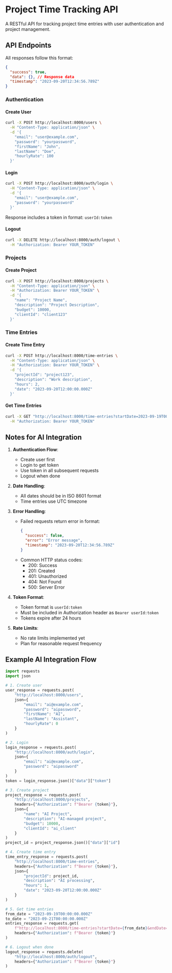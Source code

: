 # Project Time Tracking API

A RESTful API for tracking project time entries with user authentication and project management.

## API Endpoints

All responses follow this format:
```json
{
  "success": true,
  "data": {}, // Response data
  "timestamp": "2023-09-20T12:34:56.789Z"
}
```

### Authentication

#### Create User
```bash
curl -X POST http://localhost:8000/users \
  -H "Content-Type: application/json" \
  -d '{
    "email": "user@example.com",
    "password": "yourpassword",
    "firstName": "John",
    "lastName": "Doe",
    "hourlyRate": 100
  }'
```

#### Login
```bash
curl -X POST http://localhost:8000/auth/login \
  -H "Content-Type: application/json" \
  -d '{
    "email": "user@example.com",
    "password": "yourpassword"
  }'
```
Response includes a token in format: `userId:token`

#### Logout
```bash
curl -X DELETE http://localhost:8000/auth/logout \
  -H "Authorization: Bearer YOUR_TOKEN"
```

### Projects

#### Create Project
```bash
curl -X POST http://localhost:8000/projects \
  -H "Content-Type: application/json" \
  -H "Authorization: Bearer YOUR_TOKEN" \
  -d '{
    "name": "Project Name",
    "description": "Project Description",
    "budget": 10000,
    "clientId": "client123"
  }'
```

### Time Entries

#### Create Time Entry
```bash
curl -X POST http://localhost:8000/time-entries \
  -H "Content-Type: application/json" \
  -H "Authorization: Bearer YOUR_TOKEN" \
  -d '{
    "projectId": "project123",
    "description": "Work description",
    "hours": 2,
    "date": "2023-09-20T12:00:00.000Z"
  }'
```

#### Get Time Entries
```bash
curl -X GET "http://localhost:8000/time-entries?startDate=2023-09-19T00:00:00.000Z&endDate=2023-09-21T00:00:00.000Z" \
  -H "Authorization: Bearer YOUR_TOKEN"
```

## Notes for AI Integration

1. **Authentication Flow**:
   - Create user first
   - Login to get token
   - Use token in all subsequent requests
   - Logout when done

2. **Date Handling**:
   - All dates should be in ISO 8601 format
   - Time entries use UTC timezone

3. **Error Handling**:
   - Failed requests return error in format:
     ```json
     {
       "success": false,
       "error": "Error message",
       "timestamp": "2023-09-20T12:34:56.789Z"
     }
     ```
   - Common HTTP status codes:
     - 200: Success
     - 201: Created
     - 401: Unauthorized
     - 404: Not Found
     - 500: Server Error

4. **Token Format**:
   - Token format is `userId:token`
   - Must be included in Authorization header as `Bearer userId:token`
   - Tokens expire after 24 hours

5. **Rate Limits**:
   - No rate limits implemented yet
   - Plan for reasonable request frequency

## Example AI Integration Flow

```python
import requests
import json

# 1. Create user
user_response = requests.post(
    "http://localhost:8000/users",
    json={
        "email": "ai@example.com",
        "password": "aipassword",
        "firstName": "AI",
        "lastName": "Assistant",
        "hourlyRate": 0
    }
)

# 2. Login
login_response = requests.post(
    "http://localhost:8000/auth/login",
    json={
        "email": "ai@example.com",
        "password": "aipassword"
    }
)
token = login_response.json()["data"]["token"]

# 3. Create project
project_response = requests.post(
    "http://localhost:8000/projects",
    headers={"Authorization": f"Bearer {token}"},
    json={
        "name": "AI Project",
        "description": "AI-managed project",
        "budget": 10000,
        "clientId": "ai_client"
    }
)
project_id = project_response.json()["data"]["id"]

# 4. Create time entry
time_entry_response = requests.post(
    "http://localhost:8000/time-entries",
    headers={"Authorization": f"Bearer {token}"},
    json={
        "projectId": project_id,
        "description": "AI processing",
        "hours": 1,
        "date": "2023-09-20T12:00:00.000Z"
    }
)

# 5. Get time entries
from_date = "2023-09-19T00:00:00.000Z"
to_date = "2023-09-21T00:00:00.000Z"
entries_response = requests.get(
    f"http://localhost:8000/time-entries?startDate={from_date}&endDate={to_date}",
    headers={"Authorization": f"Bearer {token}"}
)

# 6. Logout when done
logout_response = requests.delete(
    "http://localhost:8000/auth/logout",
    headers={"Authorization": f"Bearer {token}"}
)
``` 